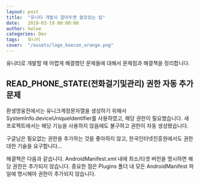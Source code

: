 ```yaml
---
layout: post
title:  "유니티 개발시 알아두면 쓸모있는 팁"
date:   2019-03-19 00:00:00
author: hwlee
categories: Dev
tags:	유니티
cover:  "/assets/logo_keecon_orange.png"
---
```


유니티로 개발할 때 어렵게 해결했던 문제들에 대해서 문제점과 해결책을 정리합니다.

## READ_PHONE_STATE(전화걸기및관리) 권한 자동 추가 문제
환생영웅전에서는 유니크계정문자열을 생성하기 위해서 SystemInfo.deviceUniqueIdentifier를 사용하였고, 해당 권한이 필요했습니다.
새 프로젝트에서는 해당 기능을 사용하지 않음에도 불구하고 권한이 자동 생성됐습니다.

구글님은 필요없는 권한을 추가하는 것을 좋아하지 않고, 한국인터넷진흥원에서도 권한 대한 기술을 요구합니다...

해결책은 다음과 같습니다.
AndroidManifest.xml 내에 최소/타겟 버전을 명시하면 해당 권한은 추가되지 않습니다.
중요한 점은 Plugins 폴더 내 모든 AndroidManifest 파일에 명시해야 권한이 추가되지 않습니다.